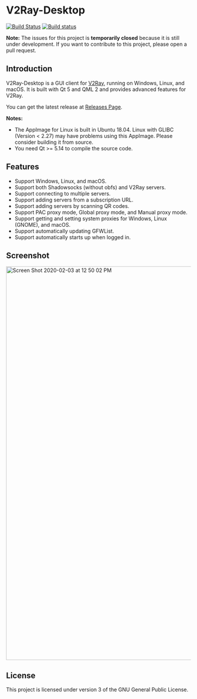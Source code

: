 # V2Ray-Desktop

[![Build Status](https://travis-ci.org/Dr-Incognito/V2Ray-Desktop.svg?branch=master)](https://travis-ci.org/Dr-Incognito/V2Ray-Desktop)
[![Build status](https://ci.appveyor.com/api/projects/status/0t07jpv22tf7xpn9?svg=true)](https://ci.appveyor.com/project/Dr-Incognito/V2Ray-Desktop)

**Note:** The issues for this project is **temporarily closed** because it is still under development.
If you want to contribute to this project, please open a pull request.

## Introduction

V2Ray-Desktop is a GUI client for [V2Ray](http://v2ray.com/), running on Windows, Linux, and macOS.
It is built with Qt 5 and QML 2 and provides advanced features for V2Ray.

You can get the latest release at [Releases Page](https://github.com/Dr-Incognito/V2Ray-Desktop/releases).

**Notes:** 
- The AppImage for Linux is built in Ubuntu 18.04. Linux with GLIBC (Version < 2.27) may have problems using this AppImage. Please consider building it from source.     
- You need Qt >= 5.14 to compile the source code.

## Features

- Support Windows, Linux, and macOS.
- Support both Shadowsocks (without obfs) and V2Ray servers.
- Support connecting to multiple servers.
- Support adding servers from a subscription URL.
- Support adding servers by scanning QR codes.
- Support PAC proxy mode, Global proxy mode, and Manual proxy mode.
- Support getting and setting system proxies for Windows, Linux (GNOME), and macOS.
- Support automatically updating GFWList.
- Support automatically starts up when logged in.

## Screenshot

<img width="1072" alt="Screen Shot 2020-02-03 at 12 50 02 PM" src="https://user-images.githubusercontent.com/17879520/73626391-acae8500-4683-11ea-952f-b14dae450e0b.png">

## License

This project is licensed under version 3 of the GNU General Public License.
